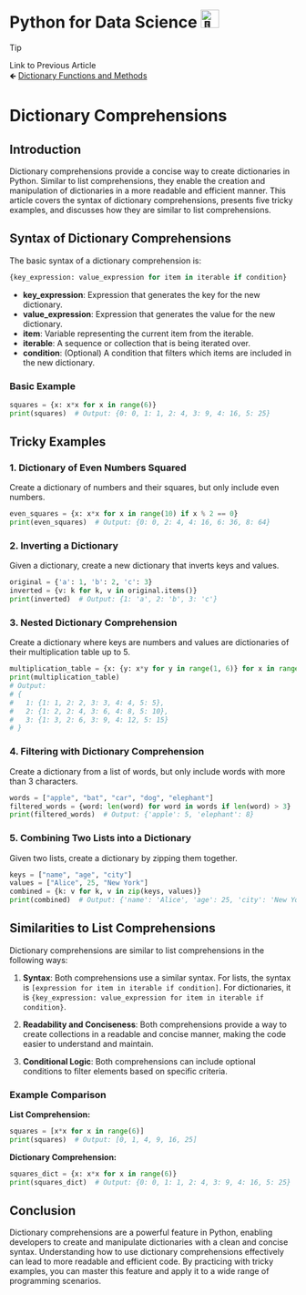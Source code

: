 # Python for Data Science <picture> <source srcset="https://fonts.gstatic.com/s/e/notoemoji/latest/1f40d/512.webp" type="image/webp"> <img src="https://fonts.gstatic.com/s/e/notoemoji/latest/1f40d/512.gif" alt="🐍" width="32" height="32"> </picture>

> [!TIP]  
> Link to Previous Article  
> 🡸 [Dictionary Functions and Methods](/Python/Articles/32_dictionary_functions.md)

# Dictionary Comprehensions

## Introduction

Dictionary comprehensions provide a concise way to create dictionaries in Python. Similar to list comprehensions, they enable the creation and manipulation of dictionaries in a more readable and efficient manner. This article covers the syntax of dictionary comprehensions, presents five tricky examples, and discusses how they are similar to list comprehensions.

## Syntax of Dictionary Comprehensions

The basic syntax of a dictionary comprehension is:

```python
{key_expression: value_expression for item in iterable if condition}
```

- **key_expression**: Expression that generates the key for the new dictionary.
- **value_expression**: Expression that generates the value for the new dictionary.
- **item**: Variable representing the current item from the iterable.
- **iterable**: A sequence or collection that is being iterated over.
- **condition**: (Optional) A condition that filters which items are included in the new dictionary.

### Basic Example

```python
squares = {x: x*x for x in range(6)}
print(squares)  # Output: {0: 0, 1: 1, 2: 4, 3: 9, 4: 16, 5: 25}
```

## Tricky Examples

### 1. Dictionary of Even Numbers Squared

Create a dictionary of numbers and their squares, but only include even numbers.

```python
even_squares = {x: x*x for x in range(10) if x % 2 == 0}
print(even_squares)  # Output: {0: 0, 2: 4, 4: 16, 6: 36, 8: 64}
```

### 2. Inverting a Dictionary

Given a dictionary, create a new dictionary that inverts keys and values.

```python
original = {'a': 1, 'b': 2, 'c': 3}
inverted = {v: k for k, v in original.items()}
print(inverted)  # Output: {1: 'a', 2: 'b', 3: 'c'}
```

### 3. Nested Dictionary Comprehension

Create a dictionary where keys are numbers and values are dictionaries of their multiplication table up to 5.

```python
multiplication_table = {x: {y: x*y for y in range(1, 6)} for x in range(1, 4)}
print(multiplication_table)
# Output:
# {
#   1: {1: 1, 2: 2, 3: 3, 4: 4, 5: 5},
#   2: {1: 2, 2: 4, 3: 6, 4: 8, 5: 10},
#   3: {1: 3, 2: 6, 3: 9, 4: 12, 5: 15}
# }
```

### 4. Filtering with Dictionary Comprehension

Create a dictionary from a list of words, but only include words with more than 3 characters.

```python
words = ["apple", "bat", "car", "dog", "elephant"]
filtered_words = {word: len(word) for word in words if len(word) > 3}
print(filtered_words)  # Output: {'apple': 5, 'elephant': 8}
```

### 5. Combining Two Lists into a Dictionary

Given two lists, create a dictionary by zipping them together.

```python
keys = ["name", "age", "city"]
values = ["Alice", 25, "New York"]
combined = {k: v for k, v in zip(keys, values)}
print(combined)  # Output: {'name': 'Alice', 'age': 25, 'city': 'New York'}
```

## Similarities to List Comprehensions

Dictionary comprehensions are similar to list comprehensions in the following ways:

1. **Syntax**: Both comprehensions use a similar syntax. For lists, the syntax is `[expression for item in iterable if condition]`. For dictionaries, it is `{key_expression: value_expression for item in iterable if condition}`.
  
2. **Readability and Conciseness**: Both comprehensions provide a way to create collections in a readable and concise manner, making the code easier to understand and maintain.
  
3. **Conditional Logic**: Both comprehensions can include optional conditions to filter elements based on specific criteria.

### Example Comparison

**List Comprehension:**

```python
squares = [x*x for x in range(6)]
print(squares)  # Output: [0, 1, 4, 9, 16, 25]
```

**Dictionary Comprehension:**

```python
squares_dict = {x: x*x for x in range(6)}
print(squares_dict)  # Output: {0: 0, 1: 1, 2: 4, 3: 9, 4: 16, 5: 25}
```

## Conclusion

Dictionary comprehensions are a powerful feature in Python, enabling developers to create and manipulate dictionaries with a clean and concise syntax. Understanding how to use dictionary comprehensions effectively can lead to more readable and efficient code. By practicing with tricky examples, you can master this feature and apply it to a wide range of programming scenarios.

<!-- > [!TIP]  
> Link to Next Article  
> 🡺 []() -->